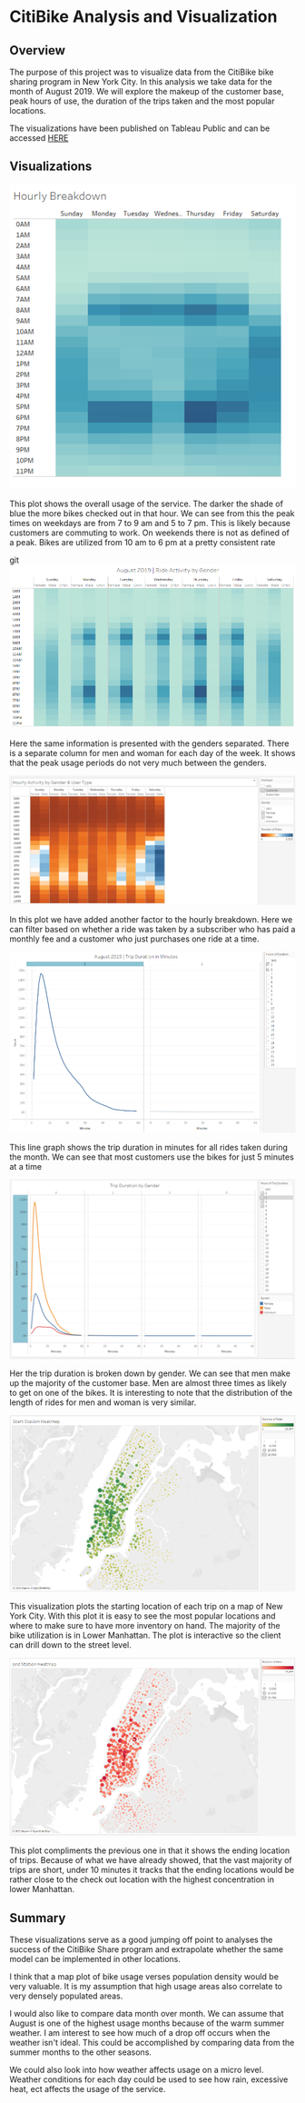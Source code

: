 # CitiBike Analysis and Visualization

## Overview
The purpose of this project was to visualize data from the CitiBike bike sharing program in New York City. In this analysis we take data for the month of August 2019. We will explore the makeup of the customer base, peak hours of use, the duration of the trips taken and the most popular locations.

The visualizations have been published on Tableau Public and can be accessed [HERE](https://public.tableau.com/app/profile/justin.smith2295/viz/CitiBikeVisualizations_16559565991170/CitiBikeAugust2019?publish=yes)


## Visualizations
![hourly breakdown](/images/hourly_breakdown.png)

This plot shows the overall usage of the service. The darker the shade of blue the more bikes checked out in that hour. 
We can see from this the peak times on weekdays are from 7 to 9 am and 5 to 7 pm. This is likely because customers are commuting to work.
On weekends there is not as defined of a peak. Bikes are utilized from 10 am to 6 pm at a pretty consistent rate


git 
![gender breakdown by hour](/images/gender_breakdown.png)

Here the same information is presented with the genders separated. There is a separate column for men and woman for each day of the week. It shows that the peak usage periods do not very much between the genders.



![customer activity by hour](/images/customer_activity.png)

In this plot we have added another factor to the hourly breakdown. Here we can filter based on whether a ride was taken by a subscriber who has paid a monthly fee and a customer who just purchases one ride at a time.



![over all trip duration](/images/trip_duration.png)

This line graph shows the trip duration in minutes for all rides taken during the month. We can see that most customers use the bikes for just 5 minutes at a time



![duration by gender](/images/duration_gender.png)

Her the trip duration is broken down by gender. We can see that men make up the majority of the customer base. Men are almost three times as likely to get on one of the bikes. It is interesting to note that the distribution of the length of rides for men and woman is very similar.



![start station](/images/start_station.png)

This visualization plots the starting location of each trip on a map of New York City. With this plot it is easy to see the most popular locations and where to make sure to have more inventory on hand. The majority of the bike utilization is in Lower Manhattan. The plot is interactive so the client can drill down to the street level.



![end station](/images/end_station.png)

This plot compliments the previous one in that it shows the ending location of trips. Because of what we have already showed, that the vast majority of trips are short, under 10 minutes it tracks that the ending locations would be rather close to the check out location with the highest concentration in lower Manhattan.



## Summary
These visualizations serve as a good jumping off point to analyses the success of the CitiBike Share program and extrapolate whether the same model can be implemented in other locations. 

I think that a map plot of bike usage verses population density would be very valuable. It is my assumption that high usage areas also correlate to very densely populated areas.

I would also like to compare data month over month. We can assume that August is one of the highest usage months because of the warm summer weather. I am interest to see how much of a drop off occurs when the weather isn't ideal. This could be accomplished by comparing data from the summer months to the other seasons. 

We could also look into how weather affects usage on a micro level. Weather conditions for each day could be used to see how rain, excessive heat, ect affects the usage of the service.









